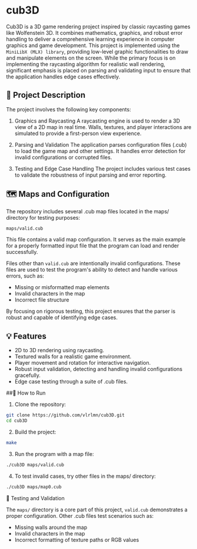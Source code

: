 # cub3D

Cub3D is a 3D game rendering project inspired by classic raycasting games like Wolfenstein 3D. It combines mathematics, graphics, and robust error handling to deliver a comprehensive learning experience in computer graphics and game development.
This project is implemented using the `MiniLibX (MLX) library`, providing low-level graphic functionalities to draw and manipulate elements on the screen. While the primary focus is on implementing the raycasting algorithm for realistic wall rendering, significant emphasis is placed on parsing and validating input to ensure that the application handles edge cases effectively.

## 📜 Project Description

The project involves the following key components:
1. Graphics and Raycasting
A raycasting engine is used to render a 3D view of a 2D map in real time. Walls, textures, and player interactions are simulated to provide a first-person view experience.

2. Parsing and Validation
The application parses configuration files (.cub) to load the game map and other settings. It handles error detection for invalid configurations or corrupted files.

3. Testing and Edge Case Handling
The project includes various test cases to validate the robustness of input parsing and error reporting.

## 🗺️ Maps and Configuration
The repository includes several .cub map files located in the maps/ directory for testing purposes:
```bash
maps/valid.cub
```
This file contains a valid map configuration. It serves as the main example for a properly formatted input file that the program can load and render successfully. 

Files other than `valid.cub` are intentionally invalid configurations. These files are used to test the program's ability to detect and handle various errors, such as:
- Missing or misformatted map elements
- Invalid characters in the map
- Incorrect file structure

By focusing on rigorous testing, this project ensures that the parser is robust and capable of identifying edge cases.
## 💡 Features

- 2D to 3D rendering using raycasting.
- Textured walls for a realistic game environment.
- Player movement and rotation for interactive navigation.
- Robust input validation, detecting and handling invalid configurations gracefully.
- Edge case testing through a suite of .cub files.

##🚀 How to Run

1. Clone the repository:
```bash
git clone https://github.com/vlrlmn/cub3D.git
cd cub3D
```

2. Build the project:
```bash
make
```

3. Run the program with a map file:
```bash
./cub3D maps/valid.cub
```

4. To test invalid cases, try other files in the maps/ directory:
```bash
./cub3D maps/map0.cub
```

🧪 Testing and Validation

The `maps/` directory is a core part of this project, `valid.cub` demonstrates a proper configuration.
Other .cub files test scenarios such as:
- Missing walls around the map
- Invalid characters in the map
- Incorrect formatting of texture paths or RGB values
